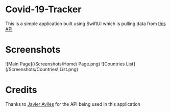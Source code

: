 # Covid-19-Tracker

This is a simple application built using SwiftUI which is pulling data from [this API](https://github.com/javieraviles/covidAPI)

# Screenshots

![Main Page](/Screenshots/Home\ Page.png)
![Countries List](/Screenshots/Countries\ List.png)

# Credits

Thanks to [Javier Aviles](https://github.com/javieraviles) for the API being used in this application